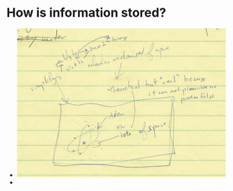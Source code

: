 # How is information stored?

- ![information atomicity](./figures/information_atomicity-20241216a.png)
-
